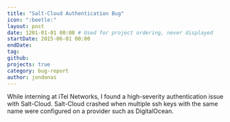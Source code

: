 ```yaml
---
title: "Salt-Cloud Authentication Bug"
icon: ":beetle:"
layout: post
date: 1201-01-01 00:00 # Used for project ordering, never displayed
startDate: 2015-06-01 00:00
endDate:
tag:
github:
projects: true
category: bug-report
author: jondonas
---
```


While interning at iTel Networks, I found a high-severity authentication issue with Salt-Cloud. Salt-Cloud crashed when multiple ssh keys with the same name were configured on a provider such as DigitalOcean.
